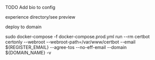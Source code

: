 TODO
Add bio to config

experience directory/see preview

deploy to domain


sudo docker-compose -f docker-compose.prod.yml run --rm certbot certonly --webroot --webroot-path=/var/www/certbot --email ${REGISTER_EMAIL} --agree-tos --no-eff-email --domain ${DOMAIN_NAME} -v
